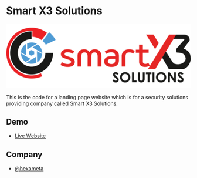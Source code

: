# Smart X3 Solutions
 <p>
  <a href="https://smartx3solutions/" target="_blank">
   <img src="assets/img/SMART X3 NEW LOGO.png"/>
  </a>
</p>
This is the code for a landing page website which is for a security solutions providing company called Smart X3 Solutions.

## Demo
 - [Live Website](https://smartx3solutions/)

## Company
- [@hexameta](https://www.github.com/hexameta)

